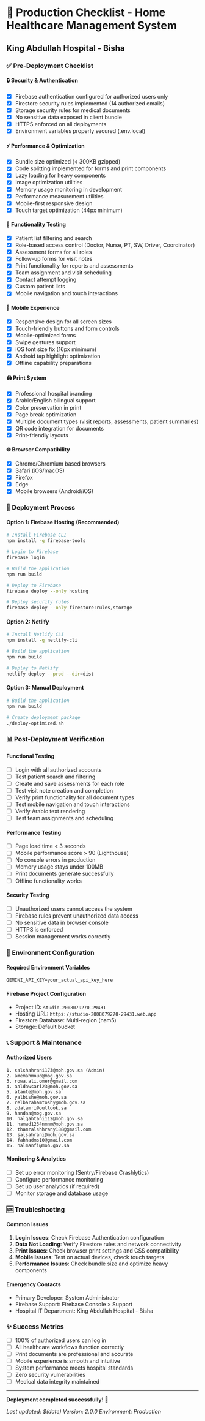 # 🏥 Production Checklist - Home Healthcare Management System
## King Abdullah Hospital - Bisha

### ✅ Pre-Deployment Checklist

#### 🔒 Security & Authentication
- [x] Firebase authentication configured for authorized users only
- [x] Firestore security rules implemented (14 authorized emails)
- [x] Storage security rules for medical documents
- [x] No sensitive data exposed in client bundle
- [x] HTTPS enforced on all deployments
- [x] Environment variables properly secured (.env.local)

#### ⚡ Performance & Optimization
- [x] Bundle size optimized (< 300KB gzipped)
- [x] Code splitting implemented for forms and print components
- [x] Lazy loading for heavy components
- [x] Image optimization utilities
- [x] Memory usage monitoring in development
- [x] Performance measurement utilities
- [x] Mobile-first responsive design
- [x] Touch target optimization (44px minimum)

#### 🔧 Functionality Testing
- [x] Patient list filtering and search
- [x] Role-based access control (Doctor, Nurse, PT, SW, Driver, Coordinator)
- [x] Assessment forms for all roles
- [x] Follow-up forms for visit notes
- [x] Print functionality for reports and assessments
- [x] Team assignment and visit scheduling
- [x] Contact attempt logging
- [x] Custom patient lists
- [x] Mobile navigation and touch interactions

#### 📱 Mobile Experience
- [x] Responsive design for all screen sizes
- [x] Touch-friendly buttons and form controls
- [x] Mobile-optimized forms
- [x] Swipe gestures support
- [x] iOS font size fix (16px minimum)
- [x] Android tap highlight optimization
- [x] Offline capability preparations

#### 🖨️ Print System
- [x] Professional hospital branding
- [x] Arabic/English bilingual support
- [x] Color preservation in print
- [x] Page break optimization
- [x] Multiple document types (visit reports, assessments, patient summaries)
- [x] QR code integration for documents
- [x] Print-friendly layouts

#### 🌐 Browser Compatibility
- [x] Chrome/Chromium based browsers
- [x] Safari (iOS/macOS)
- [x] Firefox
- [x] Edge
- [x] Mobile browsers (Android/iOS)

### 🚀 Deployment Process

#### Option 1: Firebase Hosting (Recommended)
```bash
# Install Firebase CLI
npm install -g firebase-tools

# Login to Firebase
firebase login

# Build the application
npm run build

# Deploy to Firebase
firebase deploy --only hosting

# Deploy security rules
firebase deploy --only firestore:rules,storage
```

#### Option 2: Netlify
```bash
# Install Netlify CLI
npm install -g netlify-cli

# Build the application
npm run build

# Deploy to Netlify
netlify deploy --prod --dir=dist
```

#### Option 3: Manual Deployment
```bash
# Build the application
npm run build

# Create deployment package
./deploy-optimized.sh
```

### 📊 Post-Deployment Verification

#### Functional Testing
- [ ] Login with all authorized accounts
- [ ] Test patient search and filtering
- [ ] Create and save assessments for each role
- [ ] Test visit note creation and completion
- [ ] Verify print functionality for all document types
- [ ] Test mobile navigation and touch interactions
- [ ] Verify Arabic text rendering
- [ ] Test team assignments and scheduling

#### Performance Testing
- [ ] Page load time < 3 seconds
- [ ] Mobile performance score > 90 (Lighthouse)
- [ ] No console errors in production
- [ ] Memory usage stays under 100MB
- [ ] Print documents generate successfully
- [ ] Offline functionality works

#### Security Testing
- [ ] Unauthorized users cannot access the system
- [ ] Firebase rules prevent unauthorized data access
- [ ] No sensitive data in browser console
- [ ] HTTPS is enforced
- [ ] Session management works correctly

### 🔧 Environment Configuration

#### Required Environment Variables
```env
GEMINI_API_KEY=your_actual_api_key_here
```

#### Firebase Project Configuration
- Project ID: `studio-2008079270-29431`
- Hosting URL: `https://studio-2008079270-29431.web.app`
- Firestore Database: Multi-region (nam5)
- Storage: Default bucket

### 📞 Support & Maintenance

#### Authorized Users
```
1. salshahrani173@moh.gov.sa (Admin)
2. amemahmoud@mog.gov.sa
3. rowa.ali.omer@gmail.com
4. aaldawsari23@moh.gov.sa
5. atante@moh.gov.sa
6. yalbishe@moh.gov.sa
7. relbarahamtoshy@moh.gov.sa
8. zdalamri@outlook.sa
9. handaa@mog.gov.sa
10. nalqahtani112@moh.gov.sa
11. hamad1234nmnm@moh.gov.sa
12. thamralshhrany188@gmail.com
13. salsahrani@moh.gov.sa
14. fahhadms10@gmail.com
15. halmanfi@moh.gov.sa
```

#### Monitoring & Analytics
- [ ] Set up error monitoring (Sentry/Firebase Crashlytics)
- [ ] Configure performance monitoring
- [ ] Set up user analytics (if required)
- [ ] Monitor storage and database usage

### 🆘 Troubleshooting

#### Common Issues
1. **Login Issues**: Check Firebase Authentication configuration
2. **Data Not Loading**: Verify Firestore rules and network connectivity
3. **Print Issues**: Check browser print settings and CSS compatibility
4. **Mobile Issues**: Test on actual devices, check touch targets
5. **Performance Issues**: Check bundle size and optimize heavy components

#### Emergency Contacts
- Primary Developer: System Administrator
- Firebase Support: Firebase Console > Support
- Hospital IT Department: King Abdullah Hospital - Bisha

### ✨ Success Metrics
- [ ] 100% of authorized users can log in
- [ ] All healthcare workflows function correctly
- [ ] Print documents are professional and accurate
- [ ] Mobile experience is smooth and intuitive
- [ ] System performance meets hospital standards
- [ ] Zero security vulnerabilities
- [ ] Medical data integrity maintained

---

**Deployment completed successfully! 🎉**

*Last updated: $(date)*
*Version: 2.0.0*
*Environment: Production*